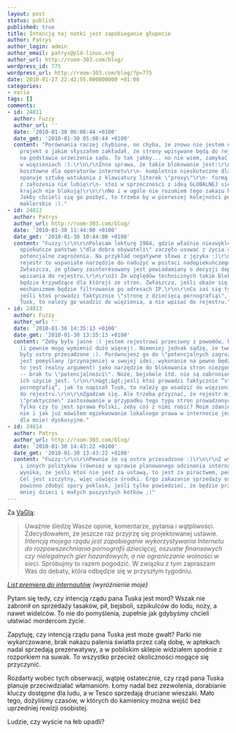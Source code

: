 ```yaml
---
layout: post
status: publish
published: true
title: Intencją tej notki jest zapobieganie głupocie
author: Patrys
author_login: admin
author_email: patrys@pld-linux.org
author_url: http://room-303.com/blog/
wordpress_id: 775
wordpress_url: http://room-303.com/blog/?p=775
date: 2010-01-27 22:42:55.000000000 +01:00
categories:
- varia
tags: []
comments:
- id: 24811
  author: Fuzzy
  author_url: ''
  date: '2010-01-30 06:08:44 +0100'
  date_gmt: '2010-01-30 05:08:44 +0100'
  content: "Porównania raczej chybione, no chyba, że znowu nie jestem na czasie. Ostatni
    projekt o jakim słyszałem zakładał, że strony wpisywane będą do rejestru tylko
    na podstawie orzeczenia sądu. To tak jakby... no nie wiem, zamykać przestępców
    w więzieniach :).\r\n\r\nInna sprawa, że takie blokowanie jest:\r\n- potencjalnie
    kosztowne dla operatorów internetu\r\n- kompletnie nieskuteczne dla każdego kto
    opanuje sztukę wstukania z klawiatury literek \"proxy\"\r\n- formą cenzury, której
    z założenia nie lubię\r\n- stoi w sprzeczności z ideą GLOBALNEJ sieci (w innych
    krajach nie blokują)\r\n\r\nNo i w ogóle nie rozumiem tego zakazu hazardu w necie.
    Jakby chcieli się go pozbyć, to trzeba by w pierwszej kolejności pozamykać domy
    maklerskie :)."
- id: 24812
  author: Patrys
  author_url: http://room-303.com/blog/
  date: '2010-01-30 11:44:00 +0100'
  date_gmt: '2010-01-30 10:44:00 +0100'
  content: "Fuzzy:\r\n\r\nPolecam lekturę 1984, gdzie właśnie niezwykle troskliwe
    opiekuńcze państwo \"dla dobra obywateli\" zaczęło usuwać z życia codziennego
    potencjalne zagrożenia. Na przykład negatywne słowa z języka :)\r\n\r\n1) Taki
    rejestr to wspaniałe narzędzie do nadużyć w postaci nadopiekuńczego blokowania.
    Zwłaszcza, że główny zainteresowany jest powiadamiany o decyzji dopiero po fakcie
    wpisania do rejestru.\r\n\r\n2) Ze względów technicznych takie blokowanie zawsze
    będzie krzywdzące dla którejś ze stron. Zwłaszcza, jeśli okaże się, że wybranym
    mechanizmem będzie filtrowanie po adresach IP.\r\n\r\nCo zaś się tyczy sądów -
    jeśli ktoś prowadzi faktycznie \"stronę z dziecięcą pornografią\", jak to napisał
    Tusk, to należy go wsadzić do więzienia, a nie wpisać do rejestru."
- id: 24813
  author: Fuzzy
  author_url: ''
  date: '2010-01-30 14:35:13 +0100'
  date_gmt: '2010-01-30 13:35:13 +0100'
  content: "Żeby było jasne :) jestem rejestrowi przeciwny z powodów, które wymieniłem
    (i pewnie mogę wymienić dużo więcej). Niemniej jednak sądzę, że twoje porównania
    były ostro przesadzone :). Porównujesz go do \"potencjalnych zagrożeń\", a rejestr
    jest pomyślany (przynajmniej w swojej idei, wykonanie na pewno będzie gorsze i
    to jest realny argument) jako narzędzie do blokowania stron niezgodnych z prawem
    -- brak tu \"potencjalności\". Noże, bejsbole itd. nie są zabronione, tylko pewne
    ich użycie jest. \r\n\r\n&gt;&gt;jeśli ktoś prowadzi faktycznie “stronę z dziecięcą
    pornografią”, jak to napisał Tusk, to należy go wsadzić do więzienia, a nie wpisać
    do rejestru.\r\n\r\nZgadzam się. Ale trzeba przyznać, że rejestr miałby jednak
    \"praktyczne\" zastosowanie w przypadku tego typu stron prowadzonych za granicą.
    Tylko czy to jest sprawa Polski, żeby coś z nimi robić? Moim zdaniem zdecydowanie
    nie i jak już mówiłem egzekwowanie lokalnego prawa w internecie jest (przynajmniej
    dla mnie) dyskusyjne."
- id: 24814
  author: Patrys
  author_url: http://room-303.com/blog/
  date: '2010-01-30 14:43:22 +0100'
  date_gmt: '2010-01-30 13:43:22 +0100'
  content: "Fuzzy:\r\n\r\nPewnie że są ostro przesadzone :)\r\n\r\nZ wypowiedzi premiera
    i innych polityków (również w sprawie planowanego odcinania internautów od sieci)
    wynika, że jeśli ktoś nie jest za ustawą, to jest za piractwem, pedofilią i rzeżączką.
    Cel jest szczytny, więc uświęca środki. Ergo zakazanie sprzedaży ostrych narzędzi
    powinno zdobyć spory poklask, jeśli tylko powiedzieć, że będzie przez to ginąć
    mniej dzieci i małych puszystych kotków ;)"
---
```

<p>Za <a href="http://prawo.vagla.pl/node/8906">VaGlą</a>:</p>

<blockquote><p>Uważnie śledzę Wasze opinie, komentarze, pytania i wątpliwości. Zdecydowałem, że jeszcze raz przyjrzę się projektowanej ustawie. <em>Intencją mojego rządu jest zapobieganie wykorzystywania Internetu do rozpowszechniania pornografii dziecięcej, oszustw finansowych czy nielegalnych gier hazardowych, a nie ograniczanie wolności w sieci.</em> Spróbujmy to razem pogodzić. W związku z tym zapraszam Was do debaty, która odbędzie się w przyszłym tygodniu.</p></blockquote>

<p><cite><a href="http://www.premier.gov.pl/centrum_prasowe/wydarzenia/id:4042/">List premiera do internautów</a> (wyróżnienie moje)</cite></p>

<p>Pytam się tedy, czy intencją rządu pana Tuska jest mord? Wszak nie zabronił on sprzedaży tasaków, pił, bejsboli, szpikulców do lodu, noży, a nawet widelców. To nie do pomyślenia, zupełnie jak gdybyśmy chcieli ułatwiać mordercom życie.</p>

<p>Zapytuję, czy intencją rządu pana Tuska jest może gwałt? Parki nie wykarczowane, brak nakazu palenia światła przez całą dobę, w aptekach nadal sprzedają prezerwatywy, a w pobliskim sklepie widziałem spodnie z rozporkiem na suwak. To wszystko przecież okoliczności mogące się przyczynić.</p>

<p>Rozdarty wobec tych obserwacji, wątpię ostatecznie, czy rząd pana Tuska planuje przeciwdziałać włamaniom. Łomy nadal bez zezwolenia, dorabianie kluczy dostępne dla ludu, a w Tesco sprzedają druciane wieszaki. Mało tego, dożyliśmy czasów, w których do kamienicy można wejść bez uprzedniej rewizji osobistej.</p>

<p>Ludzie, czy wyście na łeb upadli?</p>
